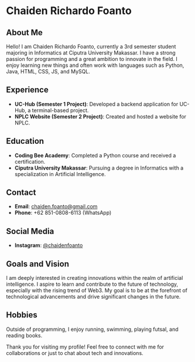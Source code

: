 # Chaiden Richardo Foanto

## About Me
Hello! I am Chaiden Richardo Foanto, currently a 3rd semester student majoring in Informatics at Ciputra University Makassar. I have a strong passion for programming and a great ambition to innovate in the field. I enjoy learning new things and often work with languages such as Python, Java, HTML, CSS, JS, and MySQL.

## Experience
- **UC-Hub (Semester 1 Project)**: Developed a backend application for UC-Hub, a terminal-based project.
- **NPLC Website (Semester 2 Project)**: Created and hosted a website for NPLC.

## Education
- **Coding Bee Academy**: Completed a Python course and received a certification.
- **Ciputra University Makassar**: Pursuing a degree in Informatics with a specialization in Artificial Intelligence.

## Contact
- **Email**: [chaiden.foanto@gmail.com](mailto:chaiden.foanto@gmail.com)
- **Phone**: +62 851-0808-6113 (WhatsApp)

## Social Media
- **Instagram**: [@chaidenfoanto](https://instagram.com/chaidenfoanto)

## Goals and Vision
I am deeply interested in creating innovations within the realm of artificial intelligence. I aspire to learn and contribute to the future of technology, especially with the rising trend of Web3. My goal is to be at the forefront of technological advancements and drive significant changes in the future.

## Hobbies
Outside of programming, I enjoy running, swimming, playing futsal, and reading books.

Thank you for visiting my profile! Feel free to connect with me for collaborations or just to chat about tech and innovations.
